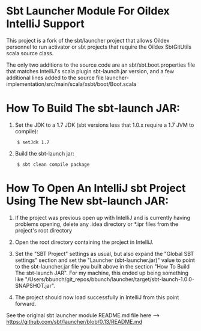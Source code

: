 
# Sbt Launcher Module For Oildex IntelliJ Support

This project is a fork of the sbt/launcher project that allows Oildex personnel to run activator or sbt projects that require the Oildex SbtGitUtils scala source class.

The only two additions to the source code are an sbt/sbt.boot.properties file that matches IntelliJ's scala plugin sbt-launch.jar version, and a few additional lines added to the source file launcher-implementation/src/main/scala/xsbt/boot/Boot.scala

# How To Build The sbt-launch JAR:

1. Set the JDK to a 1.7 JDK (sbt versions less that 1.0.x require a 1.7 JVM to compile):
```
    $ setJdk 1.7
```

2. Build the sbt-launch jar:
```
    $ sbt clean compile package
```

# How To Open An IntelliJ sbt Project Using The New sbt-launch JAR:

1. If the project was previous open up with IntelliJ and is currently having problems opening, delete any .idea directory or *.ipr files from the project's root directory

2. Open the root directory containing the project in IntelliJ.

3. Set the "SBT Project" settings as usual, but also expand the "Global SBT settings" section and set the "Launcher (sbt-launcher.jar)" value to point to the sbt-launcher.jar file you built above in the section "How To Build The sbt-launch JAR". For my machine, this ended up being something like "/Users/bbunch/git_repos/bbunch/launcher/target/sbt-launch-1.0.0-SNAPSHOT.jar".

4. The project should now load successfully in IntelliJ from this point forward.


See the original sbt launcher module README.md file here --> https://github.com/sbt/launcher/blob/0.13/README.md

